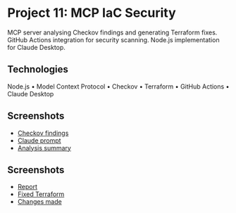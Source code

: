 # Project 11: MCP IaC Security

MCP server analysing Checkov findings and generating Terraform fixes. GitHub Actions integration for security scanning. Node.js implementation for Claude Desktop.

## Technologies

Node.js • Model Context Protocol • Checkov • Terraform • GitHub Actions • Claude Desktop

## Screenshots

- [Checkov findings](screenshots/1.png)
- [Claude prompt](screenshots/2.png)
- [Analysis summary](screenshots/3.png)

## Screenshots

- [Report](documents/report.md)
- [Fixed Terraform](documents/fixed-terraform.md)
- [Changes made](documents/changes-made.md)
